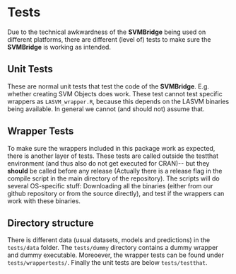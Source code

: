 # Tests

Due to the technical awkwardness of the **SVMBridge** being used on different platforms, there are different (level of) tests to make sure the **SVMBridge** is working as intended.

## Unit Tests

These are normal unit tests that test the code of the **SVMBridge**. E.g. whether creating SVM Objects does work. These test cannot test specific wrappers as ```LASVM_wrapper.R```, because this depends on the LASVM binaries being available. In general we cannot (and should not) assume that.

## Wrapper Tests

To make sure the wrappers included in this package work as expected, there is another layer of tests. These tests are called outside the testthat environment (and thus also do not get executed for CRAN)-- but they **should** be called before any release (Actually there is a release flag in the compile script in the main directory of the repository). The scripts will do several OS-specific stuff: Downloading all the binaries (either from our github repository or from the source directly), and test if the wrappers can work with these binaries.

## Directory structure

There is different data (usual datasets, models and predictions) in the ```tests/data``` folder. The ```tests/dummy``` directory contains a dummy wrapper and dummy executable. Moreoever, the wrapper tests can be found under ```tests/wrappertests/```.  Finally the unit tests are below ```tests/testthat```.
